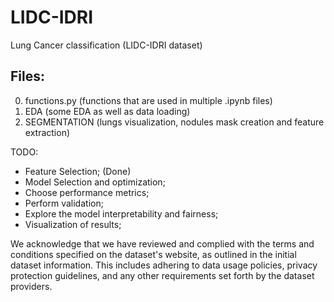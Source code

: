 # LIDC-IDRI

Lung Cancer classification (LIDC-IDRI dataset)

## Files:

0. functions.py (functions that are used in multiple .ipynb files)
1. EDA (some EDA as well as data loading)
2. SEGMENTATION (lungs visualization, nodules mask creation and feature extraction)

TODO:
* Feature Selection;  (Done)
* Model Selection and optimization;
* Choose performance metrics;
* Perform validation; 
* Explore the model interpretability and fairness;
* Visualization of results;




We acknowledge that we have reviewed and complied with the terms and conditions specified on the dataset's website, as outlined in the initial dataset information. This includes adhering to data usage policies, privacy protection guidelines, and any other requirements set forth by the dataset providers.
